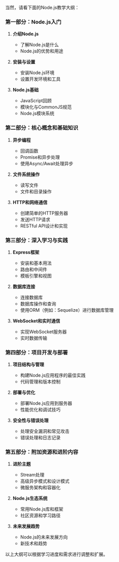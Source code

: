 当然，请看下面的Node.js教学大纲：

### 第一部分：Node.js入门
1. **介绍Node.js**
   - 了解Node.js是什么
   - Node.js的优势和用途

2. **安装与设置**
   - 安装Node.js环境
   - 设置开发环境和工具

3. **Node.js基础**
   - JavaScript回顾
   - 模块化与CommonJS规范
   - Node.js模块系统

### 第二部分：核心概念和基础知识
1. **异步编程**
   - 回调函数
   - Promise和异步处理
   - 使用Async/Await处理异步

2. **文件系统操作**
   - 读写文件
   - 文件和目录操作

3. **HTTP和网络通信**
   - 创建简单的HTTP服务器
   - 发送HTTP请求
   - RESTful API设计和实现

### 第三部分：深入学习与实践
1. **Express框架**
   - 安装和基本用法
   - 路由和中间件
   - 模板引擎和视图

2. **数据库连接**
   - 连接数据库
   - 数据库操作和查询
   - 使用ORM（例如：Sequelize）进行数据库管理

3. **WebSocket和实时通信**
   - 实现WebSocket服务器
   - 实时数据传输

### 第四部分：项目开发与部署
1. **项目结构与管理**
   - 构建Node.js应用程序的最佳实践
   - 代码管理和版本控制

2. **部署与优化**
   - 部署Node.js应用到服务器
   - 性能优化和调试技巧

3. **安全性与错误处理**
   - 处理安全漏洞和常见攻击
   - 错误处理和日志记录

### 第五部分：附加资源和进阶内容
1. **进阶主题**
   - Stream处理
   - 高级异步模式和设计模式
   - 微服务架构和容器化

2. **Node.js生态系统**
   - 常用Node.js库和框架
   - 社区资源和学习路径

3. **未来发展趋势**
   - Node.js的未来发展方向
   - 新技术和趋势

以上大纲可以根据学习进度和需求进行调整和扩展。